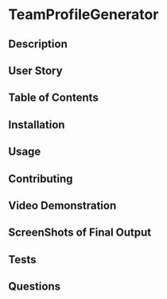 # TeamProfileGenerator

## Description

## User Story

## Table of Contents

## Installation

## Usage

## Contributing

## Video Demonstration

## ScreenShots of Final Output

## Tests

## Questions
